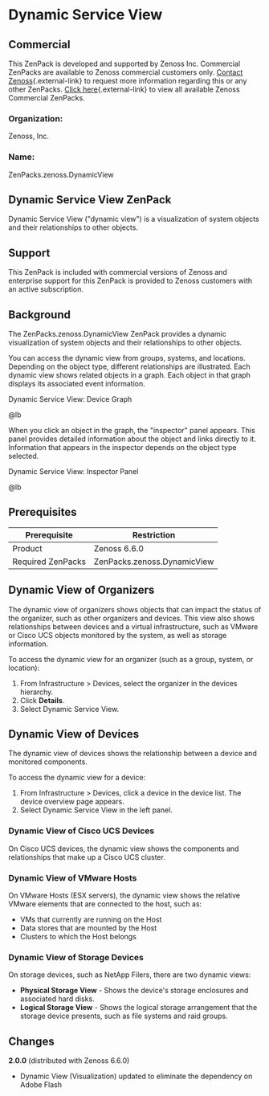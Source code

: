 # Dynamic Service View

## Commercial

This ZenPack is developed and supported by Zenoss Inc. Commercial
ZenPacks are available to Zenoss commercial customers only. [Contact Zenoss](https://tryit.zenoss.com/zenpack-contact){.external-link} to
request more information regarding this or any other ZenPacks. [Click here](https://zenoss.com/product/zenpacks?f%5B0%5D=im_field_zenpack_category:1046){.external-link} to
view all available Zenoss Commercial ZenPacks.

### Organization:

Zenoss, Inc.

### Name:

ZenPacks.zenoss.DynamicView

## Dynamic Service View ZenPack

Dynamic Service View ("dynamic view") is a visualization of system
objects and their relationships to other objects.

## Support

This ZenPack is included with commercial versions of Zenoss and
enterprise support for this ZenPack is provided to Zenoss customers with
an active subscription.

## Background

The ZenPacks.zenoss.DynamicView ZenPack provides a dynamic visualization
of system objects and their relationships to other objects.

You can access the dynamic view from groups, systems, and locations.
Depending on the object type, different relationships are illustrated.
Each dynamic view shows related objects in a graph. Each object in that
graph displays its associated event information.

Dynamic Service View: Device Graph

@lb[](img/zenpack-image2021-5-19_15-11-19.png)

When you click an object in the graph, the "inspector" panel appears.
This panel provides detailed information about the object and links
directly to it. Information that appears in the inspector depends on the
object type selected.

Dynamic Service View: Inspector Panel

@lb[](img/zenpack-image2021-5-19_15-12-28.png)

## Prerequisites

| Prerequisite      | Restriction                 |
|-------------------|-----------------------------|
| Product           | Zenoss 6.6.0                |
| Required ZenPacks | ZenPacks.zenoss.DynamicView |

## Dynamic View of Organizers

The dynamic view of organizers shows objects that can impact the status
of the organizer, such as other organizers and devices. This view also
shows relationships between devices and a virtual infrastructure, such
as VMware or Cisco UCS objects monitored by the system, as well as
storage information.

To access the dynamic view for an organizer (such as a group, system, or
location):

1.  From Infrastructure &gt; Devices, select the organizer in the
    devices hierarchy.
2.  Click **Details**.
3.  Select Dynamic Service View.

## Dynamic View of Devices

The dynamic view of devices shows the relationship between a device and
monitored components.

To access the dynamic view for a device:

1.  From Infrastructure &gt; Devices, click a device in the device list.
    The device overview page appears.
2.  Select Dynamic Service View in the left panel.

### Dynamic View of Cisco UCS Devices

On Cisco UCS devices, the dynamic view shows the components and
relationships that make up a Cisco UCS cluster.

### Dynamic View of VMware Hosts

On VMware Hosts (ESX servers), the dynamic view shows the relative
VMware elements that are connected to the host, such as:

-   VMs that currently are running on the Host
-   Data stores that are mounted by the Host
-   Clusters to which the Host belongs

### Dynamic View of Storage Devices

On storage devices, such as NetApp Filers, there are two dynamic views:

-   **Physical Storage View** - Shows the device's storage enclosures
    and associated hard disks.
-   **Logical Storage View** - Shows the logical storage arrangement
    that the storage device presents, such as file systems and raid
    groups.

## Changes

**2.0.0** (distributed with Zenoss 6.6.0)

-   Dynamic View (Visualization) updated to eliminate the dependency on
    Adobe Flash
